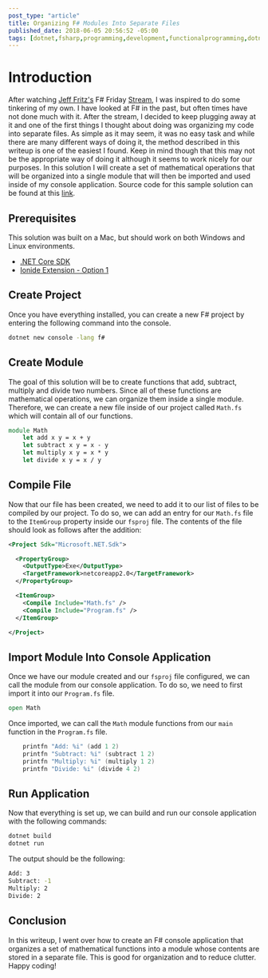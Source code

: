 ```yaml
---
post_type: "article" 
title: Organizing F# Modules Into Separate Files
published_date: 2018-06-05 20:56:52 -05:00
tags: [dotnet,fsharp,programming,development,functionalprogramming,dotnetcore]
---
```


# Introduction

After watching [Jeff Fritz's](https://twitter.com/csharpfritz) F# Friday [Stream](https://www.twitch.tv/videos/268107540), I was inspired to do some tinkering of my own. I have looked at F# in the past, but often times have not done much with it. After the stream, I decided to keep plugging away at it and one of the first things I thought about doing was organizing my code into separate files. As simple as it may seem, it was no easy task and while there are many different ways of doing it, the method described in this writeup is one of the easiest I found. Keep in mind though that this may not be the appropriate way of doing it although it seems to work nicely for our purposes. In this solution I will create a set of mathematical operations that will be organized into a single module that will then be imported and used inside of my console application. Source code for this sample solution can be found at this [link](https://github.com/lqdev/fsharpmoduledemo).

## Prerequisites

This solution was built on a Mac, but should work on both Windows and Linux environments.

- [.NET Core SDK](https://www.microsoft.com/net/download/macos)
- [Ionide Extension - Option 1](https://fsharp.org/use/mac/)

## Create Project

Once you have everything installed, you can create a new F# project by entering the following command into the console.

```bash
dotnet new console -lang f#
```

## Create Module

The goal of this solution will be to create functions that add, subtract, multiply and divide two numbers. Since all of these functions are mathematical operations, we can organize them inside a single module. Therefore, we can create a new file inside of our project called `Math.fs` which will contain all of our functions.

```fsharp
module Math
    let add x y = x + y
    let subtract x y = x - y
    let multiply x y = x * y
    let divide x y = x / y
```

## Compile File

Now that our file has been created, we need to add it to our list of files to be compiled by our project. To do so, we can add an entry for our `Math.fs` file to the `ItemGroup` property inside our `fsproj` file. The contents of the file should look as follows after the addition:

```xml
<Project Sdk="Microsoft.NET.Sdk">

  <PropertyGroup>
    <OutputType>Exe</OutputType>
    <TargetFramework>netcoreapp2.0</TargetFramework>
  </PropertyGroup>

  <ItemGroup>
    <Compile Include="Math.fs" />
    <Compile Include="Program.fs" />
  </ItemGroup>

</Project>
```

## Import Module Into Console Application

Once we have our module created and our `fsproj` file configured, we can call the module from our console application. To do so, we need to first import it into our `Program.fs` file.

```fsharp
open Math
```

Once imported, we can call the `Math` module functions from our `main` function in the `Program.fs` file.

```fsharp
    printfn "Add: %i" (add 1 2)
    printfn "Subtract: %i" (subtract 1 2)
    printfn "Multiply: %i" (multiply 1 2)
    printfn "Divide: %i" (divide 4 2)
```

## Run Application

Now that everything is set up, we can build and run our console application with the following commands:

```bash
dotnet build
dotnet run
```

The output should be the following:

```bash
Add: 3
Subtract: -1
Multiply: 2
Divide: 2
```

## Conclusion

In this writeup, I went over how to create an F# console application that organizes a set of mathematical functions into a module whose contents are stored in a separate file. This is good for organization and to reduce clutter. Happy coding!


